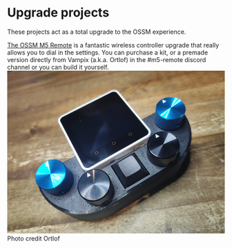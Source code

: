 # Upgrade projects

These projects act as a total upgrade to the OSSM experience.

[The OSSM M5 Remote](https://github.com/ortlof/OSSM-M5-Remote) is a fantastic wireless controller upgrade that really allows you to dial in the settings. You can purchase a kit, or a premade version directly from Vampix (a.k.a. Ortlof) in the #m5-remote discord channel or you can build it yourself.
![M5 REmote](remote.png)
Photo credit Ortlof